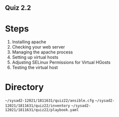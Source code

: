 ## Quiz 2.2 

# <b>  Steps </b>

1. Installing apache
2. Checking your web server
3. Managing the apache process
4. Setting up virtual hosts
5. Adjusting SELinux Permissions for Virtual HGosts
6. Testing the virtual host

# <b> Directory </b>

`~/sysad2-12021/1811631/quiz22/ansible.cfg`
`~/sysad2-12021/1811631/quiz22/inventory`
`~/sysad2-12021/1811631/quiz22/playbook.yaml`


